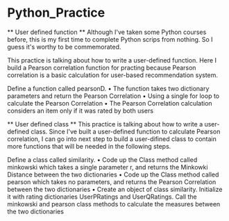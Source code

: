 # Python_Practice

** User defined function **
Although I've taken some Python courses before, this is my first time to complete Python scrips from nothing. So I guess it's worthy to be commemorated.

This practice is talking about how to write a user-defined function. Here I build a Pearson correlation function for practing because Pearson correlation is a basic calculation for user-based recommendation system.

Define a function called pearsonD. 
•	The function takes two dictionary parameters and return the Pearson Correlation
•	Using a single for loop to calculate the Pearson Correlation
•	The Pearson Correlation calculation considers an item only if it was rated by both users


** User defined class **
This practice is talking about how to write a user-defined class. Since I've built a user-defined function to calculate Pearson correlation, I can go into next step to build a user-difined class to contain more functions that will be needed in the following steps.

Define a class called similarity.
•	Code up the Class method called minkowski which takes a single parameter r, and returns the Minkowki Distance between the two dictionaries
•	Code up the Class method called pearson which takes no parameters, and returns the Pearson Correlation between the two dictionaries
•	Create an object of class similarity. Initialize it with rating dictionaries UserPRatings and UserQRatings. Call the minkowski and pearson class methods to calculate the measures between the two dictionaries
